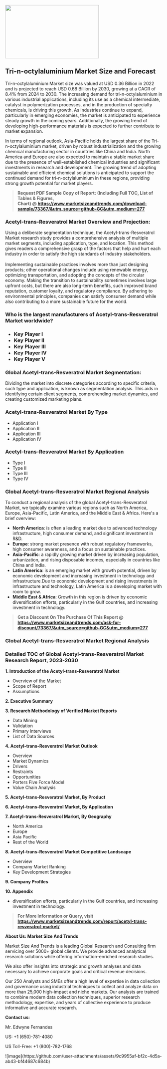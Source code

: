 <p><img class="alignnone size-medium wp-image-20088" src="https://ffe5etoiles.com/wp-content/uploads/2024/12/MST1-300x171.png" alt="" width="300" height="171" /></p><h2>Tri-n-octylaluminium Market Size and Forecast</h2><p>Tri-n-octylaluminium Market size was valued at USD 0.36 Billion in 2022 and is projected to reach USD 0.68 Billion by 2030, growing at a CAGR of 8.4% from 2024 to 2030. The increasing demand for tri-n-octylaluminium in various industrial applications, including its use as a chemical intermediate, catalyst in polymerization processes, and in the production of specialty chemicals, is driving this growth. As industries continue to expand, particularly in emerging economies, the market is anticipated to experience steady growth in the coming years. Additionally, the growing trend of developing high-performance materials is expected to further contribute to market expansion.</p><p>In terms of regional outlook, Asia-Pacific holds the largest share of the Tri-n-octylaluminium market, driven by robust industrialization and the growing chemical manufacturing sector in countries like China and India. North America and Europe are also expected to maintain a stable market share due to the presence of well-established chemical industries and significant investments in research and development. The growing trend of adopting sustainable and efficient chemical solutions is anticipated to support the continued demand for tri-n-octylaluminium in these regions, providing strong growth potential for market players.</p></p><blockquote id="" class=""><strong>Request PDF Sample Copy of Report: (Including Full TOC, List of Tables &amp; Figures, Chart)&nbsp;@&nbsp;<strong><a href="https://www.marketsizeandtrends.com/download-sample/73367/&utm_source=github-GC&utm_medium=277" target="_blank">https://www.marketsizeandtrends.com/download-sample/73367/&utm_source=github-GC&utm_medium=277</a></strong></strong></blockquote><h3 id="" class="">Acetyl-trans-Resveratrol Market&nbsp;Overview and Projection:</h3><p id="" class="">Using a deliberate segmentation technique, the Acetyl-trans-Resveratrol Market research study provides a comprehensive analysis of multiple market segments, including application, type, and location. This method gives readers a comprehensive grasp of the factors that help and hurt each industry in order to satisfy the high standards of industry stakeholders. <br /> <br />Implementing sustainable practices involves more than just designing products; other operational changes include using renewable energy, optimizing transportation, and adopting the concepts of the circular economy. Making the transition to sustainability sometimes involves large upfront costs, but there are also long-term benefits, such improved brand reputation, customer loyalty, and regulatory compliance. By adhering to environmental principles, companies can satisfy consumer demand while also contributing to a more sustainable future for the world.</p><h3 id="" class="">Who is the largest manufacturers of&nbsp;Acetyl-trans-Resveratrol Market worldwide?</h3><h3 class=""><p><ul><li>Key Player I </li><li> Key Player II </li><li> Key Player III </li><li> Key Player IV </li><li> Key Player V</li></ul></p></h3><h3 id="" class="">Global&nbsp;Acetyl-trans-Resveratrol Market Segmentation:</h3><p id="" class="">Dividing the market into discrete categories according to specific criteria, such type and application, is known as segmentation analysis. This aids in identifying certain client segments, comprehending market dynamics, and creating customized marketing plans.</p><h3 id="" class="">Acetyl-trans-Resveratrol Market&nbsp;By Type</h3><p><p><ul><li>Application I</li><li> Application II</li><li> Application III</li><li> Application IV</p></li></ul></p></p><h3 id="" class="">Acetyl-trans-Resveratrol Market&nbsp;By Application</h3><p class=""><p><ul><li>Type I</li><li> Type II</li><li> Type III</li><li> Type IV</li></ul></p></p><h3 id="" class="">Global Acetyl-trans-Resveratrol Market Regional Analysis</h3><p id="" class="">To conduct a regional analysis of the global Acetyl-trans-Resveratrol Market, we typically examine various regions such as North America, Europe, Asia-Pacific, Latin America, and the Middle East &amp; Africa. Here's a brief overview:</p><ul><li><strong>North America</strong>: is often a leading market due to advanced technology infrastructure, high consumer demand, and significant investment in R&amp;D.</li><li><strong>Europe</strong>: strong market presence with robust regulatory frameworks, high consumer awareness, and a focus on sustainable practices.</li><li><strong>Asia-Pacific</strong>: a rapidly growing market driven by increasing population, urbanization, and rising disposable incomes, especially in countries like China and India.</li><li><strong>Latin America</strong>: is an emerging market with growth potential, driven by economic development and increasing investment in technology and infrastructure.Due to economic development and rising investments in infrastructure and technology, Latin America is a developing market with room to grow.</li><li><strong>Middle East &amp; Africa</strong>: Growth in this region is driven by economic diversification efforts, particularly in the Gulf countries, and increasing investment in technology.</li></ul><blockquote id="" class=""><strong>Get a Discount On The Purchase Of This Report @ <strong><a href="https://www.marketsizeandtrends.com/ask-for-discount/73367/&utm_source=github-GC&utm_medium=277" target="_blank">https://www.marketsizeandtrends.com/ask-for-discount/73367/&utm_source=github-GC&utm_medium=277</a></strong></strong></blockquote><h3 id="" class="">Global Acetyl-trans-Resveratrol Market Regional Analysis</h3><h3 id="" class="">Detailed TOC of Global Acetyl-trans-Resveratrol Market Research Report, 2023-2030</h3><p id="" class=""><strong>1. Introduction of the Acetyl-trans-Resveratrol Market</strong></p><ul><li>Overview of the Market</li><li>Scope of Report</li><li>Assumptions</li></ul><p id="" class=""><strong>2. Executive Summary</strong></p><p id="" class=""><strong>3. Research Methodology of Verified Market Reports</strong></p><ul><li>Data Mining</li><li>Validation</li><li>Primary Interviews</li><li>List of Data Sources</li></ul><p id="" class=""><strong>4. Acetyl-trans-Resveratrol Market Outlook</strong></p><ul><li>Overview</li><li>Market Dynamics</li><li>Drivers</li><li>Restraints</li><li>Opportunities</li><li>Porters Five Force Model</li><li>Value Chain Analysis</li></ul><p id="" class=""><strong>5. Acetyl-trans-Resveratrol Market, By Product</strong></p><p id="" class=""><strong>6. Acetyl-trans-Resveratrol Market, By Application</strong></p><p id="" class=""><strong>7. Acetyl-trans-Resveratrol Market, By Geography</strong></p><ul><li>North America</li><li>Europe</li><li>Asia Pacific</li><li>Rest of the World</li></ul><p id="" class=""><strong>8. Acetyl-trans-Resveratrol Market Competitive Landscape</strong></p><ul><li>Overview</li><li>Company Market Ranking</li><li>Key Development Strategies</li></ul><p id="" class=""><strong>9. Company Profiles</strong></p><p id="" class=""><strong>10. Appendix</strong></p><ul><li>diversification efforts, particularly in the Gulf countries, and increasing investment in technology.</li></ul><blockquote id="" class=""><strong>For More Information or Query, visit <strong><strong><a href="https://www.marketsizeandtrends.com/report/acetyl-trans-resveratrol-market/" target="_blank">https://www.marketsizeandtrends.com/report/acetyl-trans-resveratrol-market/</a></strong></strong></strong></blockquote><p id="" class=""><strong>About Us: Market Size And Trends</strong></p><p id="" class="">Market Size And Trends is a leading Global Research and Consulting firm servicing over 5000+ global clients. We provide advanced analytical research solutions while offering information-enriched research studies.</p><p id="" class="">We also offer insights into strategic and growth analyses and data necessary to achieve corporate goals and critical revenue decisions.</p><p id="" class="">Our 250 Analysts and SMEs offer a high level of expertise in data collection and governance using industrial techniques to collect and analyze data on more than 25,000 high-impact and niche markets. Our analysts are trained to combine modern data collection techniques, superior research methodology, expertise, and years of collective experience to produce informative and accurate research.</p><p id="" class=""><strong>Contact us:</strong></p><p id="" class="">Mr. Edwyne Fernandes</p><p id="" class="">US: +1 (650)-781-4080</p><p id="" class="">US Toll-Free: +1 (800)-782-1768</p>
![image](https://github.com/user-attachments/assets/9c9955af-bf2c-4d5a-ab43-bf44687c684b)
